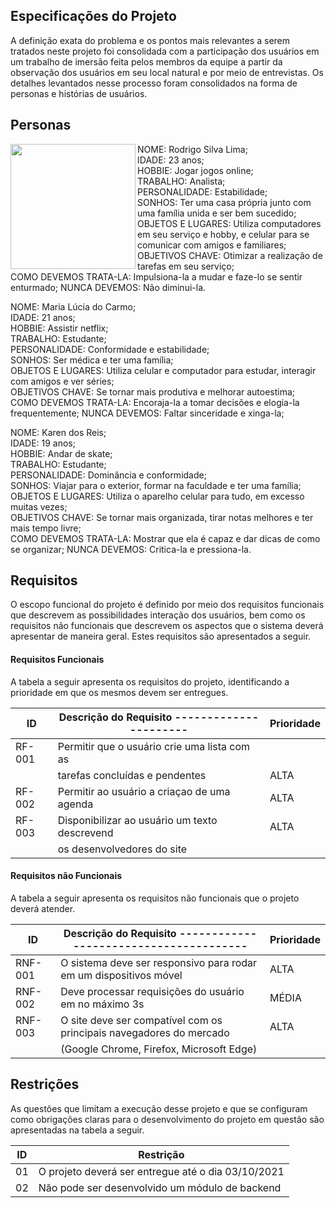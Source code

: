 ## Especificações do Projeto
A definição exata do problema e os pontos mais relevantes a serem tratados neste projeto foi consolidada com a participação dos usuários em um trabalho de imersão feita pelos membros da equipe a partir da observação dos usuários em seu local natural e por meio de entrevistas. Os detalhes levantados nesse processo foram consolidados na forma de personas e histórias de usuários.

## Personas 
<a href="url"><img src="https://user-images.githubusercontent.com/89615793/135789763-70af299d-3138-4086-a863-9b5e1bf2a7ef.jpg" align="left" height="200" width="200" ></a>


NOME: Rodrigo Silva Lima;               
IDADE: 23 anos;              
HOBBIE: Jogar jogos online;              
TRABALHO: Analista;            
PERSONALIDADE: Estabilidade;        
SONHOS: Ter uma casa própria junto com uma família unida e ser bem sucedido;               
OBJETOS E LUGARES: Utiliza computadores em seu serviço e hobby, e celular para se comunicar
                   com amigos e familiares;  
OBJETIVOS CHAVE: Otimizar a realização de tarefas em seu serviço;     
COMO DEVEMOS TRATA-LA: Impulsiona-la a mudar e faze-lo se sentir enturmado;
NUNCA DEVEMOS: Não diminui-la.

NOME: Maria Lúcia do Carmo;               
IDADE: 21 anos;              
HOBBIE: Assistir netflix;              
TRABALHO: Estudante;             
PERSONALIDADE: Conformidade e estabilidade;        
SONHOS: Ser médica e ter uma família;               
OBJETOS E LUGARES: Utiliza celular e computador para estudar, interagir com amigos e ver séries;    
OBJETIVOS CHAVE: Se tornar mais produtiva e melhorar autoestima;     
COMO DEVEMOS TRATA-LA: Encoraja-la a tomar decisões e elogia-la frequentemente;
NUNCA DEVEMOS: Faltar sinceridade e xinga-la;  

NOME: Karen dos Reis;                 
IDADE: 19 anos;                
HOBBIE: Andar de skate;              
TRABALHO: Estudante;            
PERSONALIDADE: Dominância e conformidade;       
SONHOS: Viajar para o exterior, formar na faculdade e ter uma família;              
OBJETOS E LUGARES: Utiliza o aparelho celular para tudo, em excesso muitas vezes;   
OBJETIVOS CHAVE: Se tornar mais organizada, tirar notas melhores e ter mais tempo livre;   
COMO DEVEMOS TRATA-LA: Mostrar que ela é capaz e dar dicas de como se organizar;
NUNCA DEVEMOS: Critica-la e pressiona-la.


## Requisitos
O escopo funcional do projeto é definido por meio dos requisitos funcionais que descrevem as possibilidades interação dos usuários, bem como os requisitos não funcionais que descrevem os aspectos que o sistema deverá apresentar de maneira geral. Estes requisitos são apresentados a seguir.

#### Requisitos Funcionais
A tabela a seguir apresenta os requisitos do projeto, identificando a prioridade em que os mesmos devem ser entregues.

|ID    | Descrição do Requisito  ----------------------  | Prioridade |
|------|-----------------------------------------------  |----   |
|RF-001| Permitir que o usuário crie uma lista com as    |       |
|      | tarefas concluídas e pendentes                  | ALTA  | 
|RF-002| Permitir ao usuário a criaçao de uma agenda     | ALTA  |
|RF-003| Disponibilizar ao usuário um texto descrevend   | ALTA  |
|      | os desenvolvedores do site                      |       |
      

#### Requisitos não Funcionais
A tabela a seguir apresenta os requisitos não funcionais que o projeto deverá atender.

|ID     | Descrição do Requisito  ---------------------------------------    |Prioridade |
|-------|----------------------------------------------------------------    |------|
|RNF-001| O sistema deve ser responsivo para rodar em um dispositivos móvel  |ALTA  | 
|RNF-002| Deve processar requisições do usuário em no máximo 3s              |MÉDIA | 
|RNF-003| O site deve ser compatível com os principais navegadores do mercado|ALTA  |
|       |   (Google Chrome, Firefox, Microsoft Edge)                         |      |





## Restrições
As questões que limitam a execução desse projeto e que se configuram como obrigações claras para o desenvolvimento do projeto em questão são apresentadas na tabela a seguir.

|ID| Restrição                                             |
|--|-------------------------------------------------------|
|01| O projeto deverá ser entregue até o dia 03/10/2021    |
|02| Não pode ser desenvolvido um módulo de backend        |
